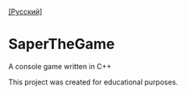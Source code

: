 [[Русский]](https://github.com/kawatash1/SaperTheGame/blob/main/README-ru.md)

# SaperTheGame
A console game written in C++

This project was created for educational purposes.
